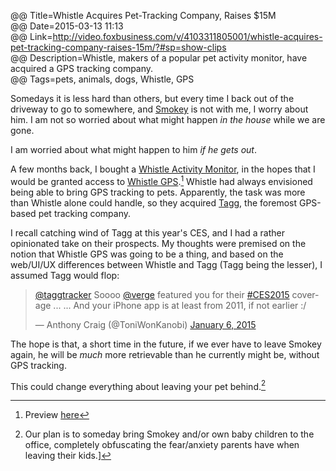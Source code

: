 @@ Title=Whistle Acquires Pet-Tracking Company, Raises $15M  
@@ Date=2015-03-13 11:13  
@@ Link=http://video.foxbusiness.com/v/4103311805001/whistle-acquires-pet-tracking-company-raises-15m/?#sp=show-clips  
@@ Description=Whistle, makers of a popular pet activity monitor, have acquired a GPS tracking company.  
@@ Tags=pets, animals, dogs, Whistle, GPS  

Somedays it is less hard than others, but every time I back out of the driveway to go to somewhere, and [Smokey](www.twitter.com/smokeythedingo) is not with me, I worry about him. I am not so worried about what might happen *in the house* while we are gone.

I am worried about what might happen to him *if he gets out*.

A few months back, I bought a [Whistle Activity Monitor](http://www.whistle.com/product/), in the hopes that I would be granted access to [Whistle GPS](https://web.archive.org/web/20141010180630/http://www.whistle.com/gps/).[^pr] Whistle had always envisioned being able to bring GPS tracking to pets. Apparently, the task was more than Whistle alone could handle, so they acquired [Tagg](http://www.pettracker.com/), the foremost GPS-based pet tracking company. 

I recall catching wind of Tagg at this year's CES, and I had a rather opinionated take on their prospects. My thoughts were premised on the notion that Whistle GPS was going to be a thing, and based on the web/UI/UX differences between Whistle and Tagg (Tagg being the lesser), I assumed Tagg would flop:

<blockquote class="twitter-tweet" lang="en"><p><a href="https://twitter.com/taggtracker">@taggtracker</a> Soooo <a href="https://twitter.com/verge">@verge</a> featured you for their <a href="https://twitter.com/hashtag/CES2015?src=hash">#CES2015</a> coverage ...&#10;&#10;... And your iPhone app is at least from 2011, if not earlier :/</p>&mdash; Anthony Craig (@ToniWonKanobi) <a href="https://twitter.com/ToniWonKanobi/status/552312590064709634">January 6, 2015</a></blockquote> <script async src="//platform.twitter.com/widgets.js" charset="utf-8"></script>

The hope is that, a short time in the future, if we ever have to leave Smokey again, he will be *much* more retrievable than he currently might be, without GPS tracking.

This could change everything about leaving your pet behind.[^op]

[^pr]: Preview [here](http://www.cnet.com/news/whistle-bringing-gps-to-second-generation-dog-wearable/)
[^op]: Our plan is to someday bring Smokey and/or own baby children to the office, completely obfuscating the fear/anxiety parents have when leaving their kids.]
